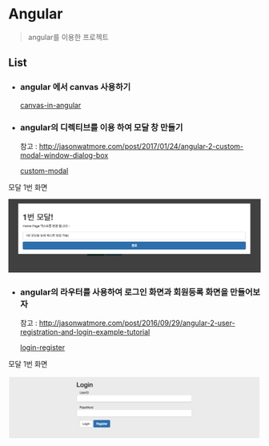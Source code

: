 # Angular

> angular를 이용한 프로젝트 


## List

- ### angular 에서 canvas 사용하기

  [canvas-in-angular][]

[canvas-in-angular]: https://github.com/minw1540/TIL/blob/master/Angular/canvas-in-angular.md


- ### angular의 디렉티브를 이용 하여 모달 창 만들기

	참고 : http://jasonwatmore.com/post/2017/01/24/angular-2-custom-modal-window-dialog-box

  [custom-modal][]

[custom-modal]: https://github.com/minw1540/TIL/blob/master/Angular/custom-modal

 모달 1번 화면 

 ![Alt text](./custom-modal/img/modal1.png)
 

- ### angular의 라우터를 사용하여 로그인 화면과 회원등록 화면을 만들어보자

	참고 : http://jasonwatmore.com/post/2016/09/29/angular-2-user-registration-and-login-example-tutorial

  [login-register][]

[login-register]: https://github.com/minw1540/TIL/blob/master/Angular/login-register

 모달 1번 화면 

 ![Alt text](./login-register/img/login.png)



